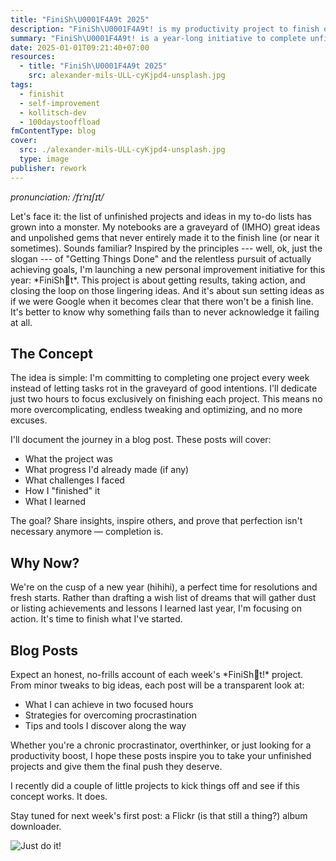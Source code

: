 ```yaml
---
title: "FiniSh\U0001F4A9t 2025"
description: "FiniSh\U0001F4A9t! is my productivity project to finish one task weekly in two hours. Follow my blog for insights, challenges, and tips to overcome procrastination."
summary: "FiniSh\U0001F4A9t! is a year-long initiative to complete unfinished projects by dedicating two focused hours each week. Through weekly blog posts, I’ll share insights, challenges, and lessons learned, encouraging others to tackle their own lingering tasks and embrace the power of finishing."
date: 2025-01-01T09:21:40+07:00
resources:
  - title: "FiniSh\U0001F4A9t 2025"
    src: alexander-mils-ULL-cyKjpd4-unsplash.jpg
tags:
  - finishit
  - self-improvement
  - kollitsch-dev
  - 100daystooffload
fmContentType: blog
cover:
  src: ./alexander-mils-ULL-cyKjpd4-unsplash.jpg
  type: image
publisher: rework
---
```


*pronunciation: /fɪˈnɪʃɪt/&#x20;*

Let's face it: the list of unfinished projects and ideas in my to-do lists has grown into a monster. My notebooks are a graveyard of (IMHO) great ideas and unpolished gems that never entirely made it to the finish line (or near it sometimes). Sounds familiar? Inspired by the principles --- well, ok, just the slogan --- of "Getting Things Done" and the relentless pursuit of actually achieving goals, I'm launching a new personal improvement initiative for this year: \*FiniSh💩t\*. This project is about getting results, taking action, and closing the loop on those lingering ideas. And it's about sun setting ideas as if we were Google when it becomes clear that there won't be a finish line. It's better to know why something fails than to never acknowledge it failing at all.

## The Concept

The idea is simple: I'm committing to completing one project every week instead of letting tasks rot in the graveyard of good intentions. I'll dedicate just two hours to focus exclusively on finishing each project. This means no more overcomplicating, endless tweaking and optimizing, and no more excuses.

I'll document the journey in a blog post. These posts will cover:

* What the project was
* What progress I'd already made (if any)
* What challenges I faced
* How I "finished" it
* What I learned

The goal? Share insights, inspire others, and prove that perfection isn't necessary anymore — completion is.

## Why Now?

We're on the cusp of a new year (hihihi), a perfect time for resolutions and fresh starts. Rather than drafting a wish list of dreams that will gather dust or listing achievements and lessons I learned last year, I'm focusing on action. It's time to finish what I've started.

## Blog Posts

Expect an honest, no-frills account of each week's \*FiniSh💩t!\* project. From minor tweaks to big ideas, each post will be a transparent look at:

* What I can achieve in two focused hours
* Strategies for overcoming procrastination
* Tips and tools I discover along the way

Whether you're a chronic procrastinator, overthinker, or just looking for a productivity boost, I hope these posts inspire you to take your unfinished projects and give them the final push they deserve.

I recently did a couple of little projects to kick things off and see if this concept works. It does.

Stay tuned for next week's first post: a Flickr (is that still a thing?) album downloader.

![Just do it!](/blog/2025/finishit-2025/shia-labeouf-just-do-it.webp)
